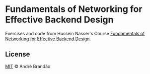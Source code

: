 # Fundamentals of Networking for Effective Backend Design

Exercises and code from Hussein Nasser's Course [Fundamentals of Networking for Effective Backend Design](https://www.udemy.com/course/fundamentals-of-networking-for-effective-backend-design).

## License

[MIT](LICENSE) © André Brandão
